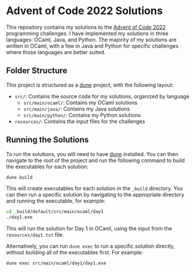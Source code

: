 # Advent of Code 2022 Solutions

This repository contains my solutions to the [Advent of Code 2022](https://adventofcode.com/2022) programming challenges. I have implemented my solutions in three languages: OCaml, Java, and Python. The majority of my solutions are written in OCaml, with a few in Java and Python for specific challenges where those languages are better suited.

## Folder Structure

This project is structured as a [dune](https://dune.build) project, with the following layout:

* `src/`: Contains the source code for my solutions, organized by language
  * `src/main/ocaml/`: Contains my OCaml solutions
  * `src/main/java/`: Contains my Java solutions
  * `src/main/python/`: Contains my Python solutions
* `resources/`: Contains the input files for the challenges

## Running the Solutions

To run the solutions, you will need to have [dune](https://dune.build) installed. You can then navigate to the root of the project and run the following command to build the executables for each solution:

```bash
dune build
```

This will create executables for each solution in the `_build` directory. You can then run a specific solution by navigating to the appropriate directory and running the executable, for example:

```bash
cd _build/default/src/main/ocaml/day1
./day1.exe
```

This will run the solution for Day 1 in OCaml, using the input from the `resources/day1.txt` file.

Alternatively, you can run `dune exec` to run a specific solution directly, without building all of the executables first. For example:

```bash
dune exec src/main/ocaml/day1/day1.exe
```
